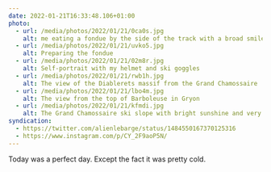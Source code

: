```yaml
---
date: 2022-01-21T16:33:48.106+01:00
photo:
  - url: /media/photos/2022/01/21/0ca0s.jpg
    alt: me eating a fondue by the side of the track with a broad smile.
  - url: /media/photos/2022/01/21/uvko5.jpg
    alt: Preparing the fondue
  - url: /media/photos/2022/01/21/02m8r.jpg
    alt: Self-portrait with my helmet and ski goggles
  - url: /media/photos/2022/01/21/rwb1h.jpg
    alt: The view of the Diablerets massif from the Grand Chamossaire
  - url: /media/photos/2022/01/21/lbo4m.jpg
    alt: The view from the top of Barboleuse in Gryon
  - url: /media/photos/2022/01/21/kfmdi.jpg
    alt: The Grand Chamossaire ski slope with bright sunshine and very few people
syndication:
  - https://twitter.com/alienlebarge/status/1484550167370125316
  - https://www.instagram.com/p/CY_2F9aoP5N/
---
```

Today was a perfect day. Except the fact it was pretty cold.
